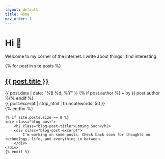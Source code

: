 ```yaml
---
layout: default
title: Home
nav_order: 1
---
```


<div class="home-intro">
    <h1 class="home-title">Hi 👋</h1>
    <p class="home-subtitle">Welcome to my corner of the internet. I write about things I find interesting.</p>
</div>

<div class="blog-posts">
    {% for post in site.posts %}
    <article class="blog-post">
        <h2 class="blog-post-title">
            <a href="{{ post.url | relative_url }}">{{ post.title }}</a>
        </h2>
        <div class="blog-post-meta">
            <time datetime="{{ post.date | date_to_xmlschema }}">{{ post.date | date: "%B %d, %Y" }}</time>
            {% if post.author %} • by {{ post.author }}{% endif %}
        </div>
        <div class="blog-post-excerpt">
            {{ post.excerpt | strip_html | truncatewords: 50 }}
        </div>
    </article>
    {% endfor %}
    
    {% if site.posts.size == 0 %}
    <div class="blog-post">
        <h2 class="blog-post-title">Coming Soon</h2>
        <div class="blog-post-excerpt">
            I'm working on some posts. Check back soon for thoughts on technology, life, and everything in between.
        </div>
    </div>
    {% endif %}
</div>